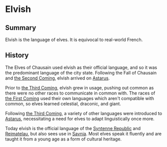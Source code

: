 # Elvish

## Summary

Elvish is the language of elves. It is equivocal to real-world French.

## History

The Elves of Chausain used elvish as their official language, and so it was the predominant language of the city state. Following the Fall of Chausain and [the Second Coming](../history/events/the-second-coming.md), elvish arrived on [Astarus](../planes/astarus.md).

Prior to [the Third Coming](../history/events/the-third-coming.md), elvish grew in usage, pushing out common as there were no other races to communicate in common with. The races of [the First Coming](../history/events/the-first-coming.md) used their own languages which aren't compatible with common, so elves learned celestial, draconic, and giant.

Following [the Third Coming](../history/events/the-third-coming.md), a variety of other languages were introduced to [Astarus](../planes/astarus.md), necessitating a need for elves to adapt linguistically once more.

Today elvish is the official language of the [Syntenne Republic](../civilisations/syntenne-republic/syntenne-republic.md) and [Reimatelau](../civilisations/nilsavnic-alliance/states/reimatelau.md), but also sees use in [Savnia](../civilisations/nilsavnic-alliance/states/savnia.md). Most elves speak it fluently and are taught it from a young age as a form of cultural heritage.
